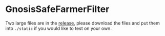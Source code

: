 # GnosisSafeFarmerFilter

Two large files are in the [release](https://github.com/FarmerRoyal/GnosisSafeFarmerFilter/releases/tag/large-files), 
please download the files and put them into `./static` if you would like to test on your own.
